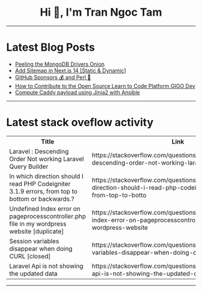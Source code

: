 <h1 align="center">Hi 👋, I'm Tran Ngoc Tam</h1>

---

# Latest Blog Posts 
<!-- BLOG-POST-LIST:START -->
- [Peeling the MongoDB Drivers Onion](https://dev.to/alexbevi/peeling-the-mongodb-drivers-onion-2gma)
- [Add Sitemap in Next.js 14 [Static &amp; Dynamic]](https://dev.to/thefaruksardar/add-sitemap-in-nextjs-14-static-dynamic-2eo1)
- [GitHub Sponsors 💰 and Perl 🐫](https://dev.to/szabgab/github-sponsors-and-perl-fam)
- [How to Contribute to the Open Source Learn to Code Platform GIGO Dev](https://dev.to/gigo_dev/how-to-contribute-to-the-open-source-learn-to-code-platform-gigo-dev-4d4a)
- [Compute Caddy payload using Jinja2 with Ansible](https://dev.to/erwyn/compute-caddy-payload-using-jinja2-with-ansible-9el)
<!-- BLOG-POST-LIST:END -->

---

# Latest stack oveflow activity
<table>
  <tr><th>Title</th><th>Link</th></tr>
  <!-- STACKOVERFLOW:START --><tr><td>Laravel : Descending Order Not working Laravel Query Builder</td><td>https://stackoverflow.com/questions/78513676/laravel-descending-order-not-working-laravel-query-builder</td></tr><tr><td>In which direction should I read PHP Codeigniter 3.1.9 errors, from top to bottom or backwards.?</td><td>https://stackoverflow.com/questions/78513669/in-which-direction-should-i-read-php-codeigniter-3-1-9-errors-from-top-to-botto</td></tr><tr><td>Undefined Index error on pageprocesscontroller.php file in my wordpress website [duplicate]</td><td>https://stackoverflow.com/questions/78513562/undefined-index-error-on-pageprocesscontroller-php-file-in-my-wordpress-website</td></tr><tr><td>Session variables disappear when doing CURL [closed]</td><td>https://stackoverflow.com/questions/78513537/session-variables-disappear-when-doing-curl</td></tr><tr><td>Laravel Api is not showing the updated data</td><td>https://stackoverflow.com/questions/78513530/laravel-api-is-not-showing-the-updated-data</td></tr><!-- STACKOVERFLOW:END -->
</table>

---



